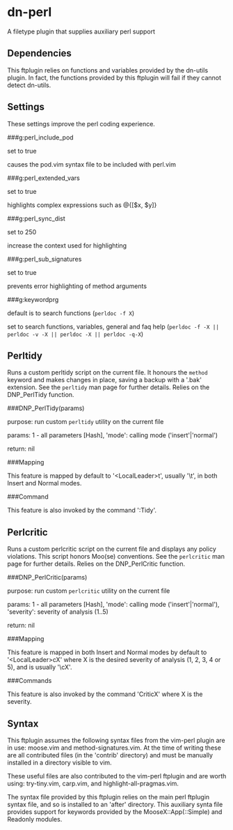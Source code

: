 dn-perl
=======

A filetype plugin that supplies auxiliary perl support

Dependencies
------------

This ftplugin relies on functions and variables provided by the dn-utils
plugin. In fact, the functions provided by this ftplugin will fail if
they cannot detect dn-utils.

Settings
--------

These settings improve the perl coding experience.

###g:perl\_include\_pod

set to true

causes the pod.vim syntax file to be included with perl.vim

###g:perl\_extended\_vars

set to true

highlights complex expressions such as @{\[\$x, \$y\]}

###g:perl\_sync\_dist

set to 250

increase the context used for highlighting

###g:perl\_sub\_signatures

set to true

prevents error highlighting of method arguments

###g:keywordprg

default is to search functions \(`perldoc -f X`\)

set to search functions, variables, general and faq help
\(`perldoc -f -X || perldoc -v -X || perldoc -X || perldoc -q-X`\)

Perltidy
--------

Runs a custom perltidy script on the current file. It honours the `method`
keyword and makes changes in place, saving a backup with a '.bak' extension.
See the `perltidy` man page for further details. Relies on the DNP\_PerlTidy
function.

###DNP\_PerlTidy\(params\)

purpose: run custom `perltidy` utility on the current file

params: 1 - all parameters \[Hash\], 'mode': calling mode \('insert'|'normal'\)

return: nil

###Mapping

This feature is mapped by default to '&lt;LocalLeader&gt;t', usually '\\t', in
both Insert and Normal modes.

###Command

This feature is also invoked by the command ':Tidy'.

Perlcritic
----------

Runs a custom perlcritic script on the current file and displays any policy
violations. This script honors Moo(se) conventions. See the `perlcritic` man
page for further details. Relies on the DNP\_PerlCritic function.

###DNP\_PerlCritic\(params\)

purpose: run custom `perlcritic` utility on the current file

params: 1 - all parameters \[Hash\], 'mode': calling mode \('insert'|'normal'\),
'severity': severity of analysis \(1..5\)

return: nil

###Mapping

This feature is mapped in both Insert and Normal modes by default to
'&lt;LocalLeader&gt;cX' where X is the desired severity of analysis \(1, 2, 3,
4 or 5\), and is usually '\\cX'.

###Commands

This feature is also invoked by the
command 'CriticX' where X is the severity.

Syntax
------

This ftplugin assumes the following syntax files from the vim-perl plugin
are in use: moose.vim and method-signatures.vim. At the time of writing
these are all contributed files \(in the 'contrib' directory\) and must be
manually installed in a directory visible to vim.

These useful files are also contributed to the vim-perl ftplugin and are
worth using: try-tiny.vim, carp.vim, and highlight-all-pragmas.vim.

The syntax file provided by this ftplugin relies on the main perl
ftplugin syntax file, and so is installed to an 'after' directory. This
auxiliary synta file provides support for keywords provided by the
MooseX::App\(::Simple\) and Readonly modules.
